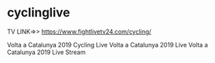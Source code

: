 # cyclinglive 

TV LINK=>> https://www.fightlivetv24.com/cycling/

Volta a Catalunya 2019 Cycling Live
Volta a Catalunya 2019 Live
Volta a Catalunya 2019 Live Stream
